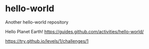 # hello-world
Another hello-world repository

Hello Planet Earth!
https://guides.github.com/activities/hello-world/

https://try.github.io/levels/1/challenges/1
